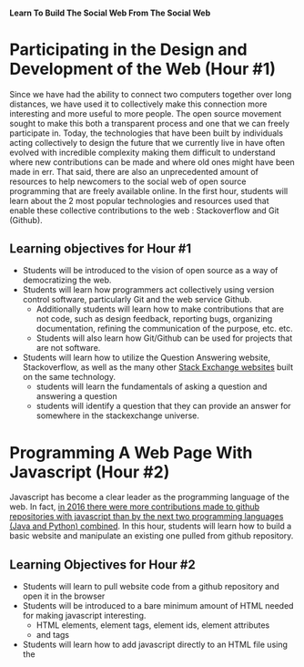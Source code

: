 #### Learn To Build The Social Web From The Social Web

# Participating in the Design and Development of the Web (Hour #1)
Since we have had the ability to connect two computers together over long distances, 
we have used it to collectively make this connection more interesting and more 
useful to more people. The open source movement sought to make this both a transparent 
process and one that we can freely participate in.  Today, the technologies that 
have been built by individuals acting collectively to design the future that we 
currently live in have often evolved with incredible complexity making them 
difficult to understand where new contributions can be made and where old ones 
might have been made in err. That said, there are also an unprecedented amount 
of resources to help newcomers to the social web of open source programming 
that are freely available online. In the first hour, students will learn about 
the 2 most popular technologies and resources used that enable these collective 
contributions to the web : Stackoverflow and Git (Github).

## Learning objectives for Hour #1
* Students will be introduced to the vision of open source as a way of democratizing the web.
* Students will learn how programmers act collectively using version control software, particularly Git and the web service Github.
  * Additionally students will learn how to make contributions that are not code, such as design feedback, reporting bugs, organizing   
  documentation, refining the communication of the purpose, etc. etc.
  * Students will also learn how Git/Github can be used for projects that are not software.
* Students will learn how to utilize the Question Answering website, Stackoverflow, as well as the many other [Stack Exchange websites](https://stackexchange.com/sites) built on the same technology.
  * students will learn the fundamentals of asking a question and answering a question
  * students will identify a question that they can provide an answer for somewhere in the stackexchange universe.

# Programming A Web Page With Javascript (Hour #2)
Javascript has become a clear leader as the programming language of the web. In fact, [in 2016 there were more contributions made to 
github repositories with javascript than by the next two programming languages (Java and Python) combined](https://octoverse.github.com/). 
In this hour, students will learn how to build a basic website and manipulate an existing one pulled from github repository.

## Learning Objectives for Hour #2
* Students will learn to pull website code from a github repository and open it in the browser
* Students will be introduced to a bare minimum amount of HTML needed for making javascript interesting.
  * HTML elements, element tags, element ids, element attributes
  * <head> and <body> tags
* Students will learn how to add javascript directly to an HTML file using the <script> tag
* Students will learn how to debug javascript and HTML as well as manipulate the DOM using the Chrome or Firefox browser console
* Students will learn the following Javascript programming concepts
  * assign variables
  * comment code
  * create functions
  * create methods
  * utilize conditionals
  * understand scope
  * understand javascript events
  * add event listeners
  * modify the DOM with javascript
  * modify browser rendering with css

# Sharing Your Work And Making A Contribution (Hour #3)
Arguably one of the most difficult aspects of joining the open source 
community is the final task, sharing. Students will learn how to commit 
changes they’ve made to code and push it to Github where it can be shared 
with the rest of the world. Students will also learn how to use the github 
website to offer design advice and create “issues” to document bugs or request features.
In particular, students will use the github repo hosting this exact page to give feedback on 
the workshop material and contribute other resources they may find helpful while learning to program.

## Learning Objectives for Hour #3
* Students will push the modifications they've made to their code to their own github repositories
* Students will create issues to provide feedback for this workshop github repository
* Students will learn how to document their work and comment their commits/changes so that others can easily understand what contribution was made and why

# Mob Programming and Challenge-Based Learning (Hour #4)
One of the often overlooked skills of contributing to open source software is the labor of determining a good 
project and organizing people to contribute to it.  During the final hour (remaining time) students will
brainstorm and negotiate a short list of ideas for information or technology resources that might be helpful 
to other students of the Computing Everywhere series. These ideas will be used as the basis for a challenge-based learning
project where the instructor will guide them to develop a plan for collectively and digitally manifesting the idea.
Students will also learn a social technique for coding and learning to code called Mob Programming where many programmers
organize around a single computer on a single task at a time. Mob Programming helps to maintain synchronized knowledge of a project's
needs and progress through shared experience.

## Learning Objectives for Hour #4
* Students will learn how to use Challenge Based Learning to build technical skills while also making contributions toward a higher level goal
* Students will learn a technique (often used at hackathons) for organizing programmers to design and build something quickly that is often used at hackathons
shared context and 

# Additional Resources
* [Github Flow](https://guides.github.com/introduction/flow)
* [Github Guide To Contributing To Open Source](https://opensource.guide/how-to-contribute/)
* [How To Use Markdown](https://guides.github.com/features/mastering-markdown/)
* [How To Use Stackoverflow](https://guides.github.com/features/mastering-markdown/)
* [Interactive Site for getting started with Git commands in the terminal](http://try.github.io)
* [Interactive Site for Mastering Git Branching](http://learngitbranching.js.org/)
